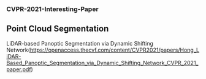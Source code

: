 ### CVPR-2021-Interesting-Paper

## Point Cloud Segmentation

LiDAR-based Panoptic Segmentation via Dynamic Shifting Network(https://openaccess.thecvf.com/content/CVPR2021/papers/Hong_LiDAR-Based_Panoptic_Segmentation_via_Dynamic_Shifting_Network_CVPR_2021_paper.pdf)
